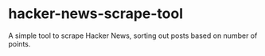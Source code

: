 # hacker-news-scrape-tool
A simple tool to scrape Hacker News, sorting out posts based on number of points.

